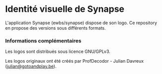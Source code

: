 # Identité visuelle de Synapse
L'application Synapse (ewbs/synapse) dispose de son logo.
Ce repository en propose des versions sous différents formats.

### Informations complémentaires
Les logos sont distribués sous licence GNU/GPLv3.

Les logos originaux ont été créés par ProfDecodor - Julian Davreux (julian@gotoandplay.be).
